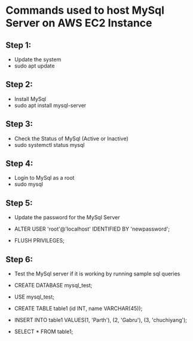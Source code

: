 # Commands used to host MySql Server on AWS EC2 Instance
## Step 1: 
* Update the system
* sudo apt update

## Step 2:
* Install MySql
* sudo apt install mysql-server

## Step 3: 
* Check the Status of MySql (Active or Inactive)
* sudo systemctl status mysql

## Step 4: 
* Login to MySql as a root
* sudo mysql

## Step 5: 
* Update the password for the MySql Server
* ALTER USER 'root'@'localhost' IDENTIFIED BY 'newpassword';
  
* FLUSH PRIVILEGES;

## Step 6: 
* Test the MySql server if it is working by running sample sql queries
* CREATE DATABASE mysql_test;

* USE mysql_test;

* CREATE TABLE table1 (id INT, name VARCHAR(45));

* INSERT INTO table1 VALUES(1, 'Parth'), (2, 'Gabru'), (3, 'chuchiyang');

* SELECT * FROM table1;

